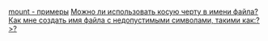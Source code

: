 [mount - примеры](/articles/mount%20-%20%D0%BF%D1%80%D0%B8%D0%BC%D0%B5%D1%80%D1%8B.md)
[Можно ли использовать косую черту в имени файла?](/articles/%D0%9C%D0%BE%D0%B6%D0%BD%D0%BE%20%D0%BB%D0%B8%20%D0%B8%D1%81%D0%BF%D0%BE%D0%BB%D1%8C%D0%B7%D0%BE%D0%B2%D0%B0%D1%82%D1%8C%20%D0%BA%D0%BE%D1%81%D1%83%D1%8E%20%D1%87%D0%B5%D1%80%D1%82%D1%83%20%D0%B2%20%D0%B8%D0%BC%D0%B5%D0%BD%D0%B8%20%D1%84%D0%B0%D0%B9%D0%BB%D0%B0%253F.md)
[Как мне создать имя файла с недопустимыми символами, такими как:?>?](/articles/%D0%9A%D0%B0%D0%BA%20%D0%BC%D0%BD%D0%B5%20%D1%81%D0%BE%D0%B7%D0%B4%D0%B0%D1%82%D1%8C%20%D0%B8%D0%BC%D1%8F%20%D1%84%D0%B0%D0%B9%D0%BB%D0%B0%20%D1%81%20%D0%BD%D0%B5%D0%B4%D0%BE%D0%BF%D1%83%D1%81%D1%82%D0%B8%D0%BC%D1%8B%D0%BC%D0%B8%20%D1%81%D0%B8%D0%BC%D0%B2%D0%BE%D0%BB%D0%B0%D0%BC%D0%B8%2C%20%D1%82%D0%B0%D0%BA%D0%B8%D0%BC%D0%B8%20%D0%BA%D0%B0%D0%BA%253A%253F%253E%253F.md)
